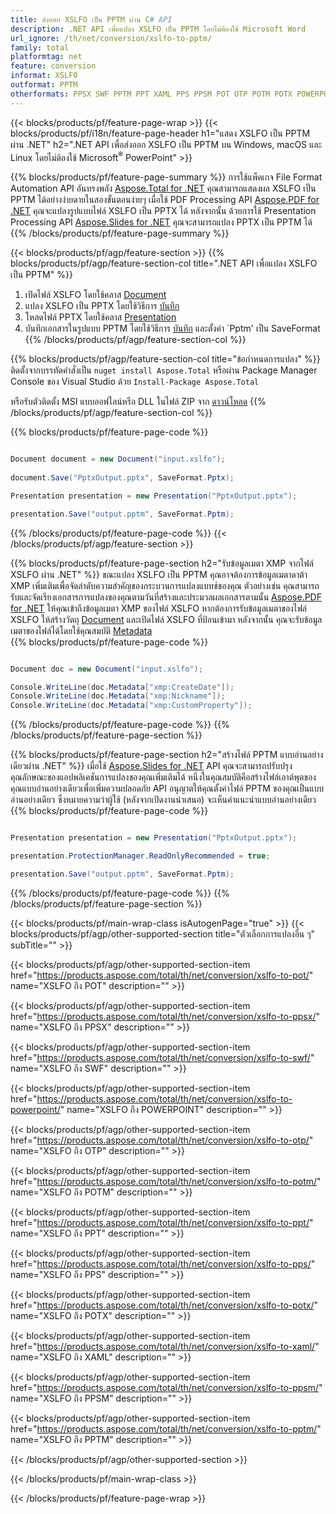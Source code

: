 ```yaml
---
title: ส่งออก XSLFO เป็น PPTM ผ่าน C# API
description: .NET API เพื่อแปลง XSLFO เป็น PPTM โดยไม่ต้องใช้ Microsoft Word
url_ignore: /th/net/conversion/xslfo-to-pptm/
family: total
platformtag: net
feature: conversion
informat: XSLFO
outformat: PPTM
otherformats: PPSX SWF PPTM PPT XAML PPS PPSM POT OTP POTM POTX POWERPOINT
---
```

{{< blocks/products/pf/feature-page-wrap >}}
{{< blocks/products/pf/i18n/feature-page-header h1="แสดง XSLFO เป็น PPTM ผ่าน .NET" h2=".NET API เพื่อส่งออก XSLFO เป็น PPTM บน Windows, macOS และ Linux โดยไม่ต้องใช้ Microsoft<sup>&reg;</sup> PowerPoint" >}}

{{% blocks/products/pf/feature-page-summary %}}
การใช้แพ็คเกจ File Format Automation API อันทรงพลัง [Aspose.Total for .NET](https://products.aspose.com/total/net/) คุณสามารถแสดงผล XSLFO เป็น PPTM ได้อย่างง่ายดายในสองขั้นตอนง่ายๆ เมื่อใช้ PDF Processing API [Aspose.PDF for .NET](https://products.aspose.com/pdf/net/) คุณจะแปลงรูปแบบไฟล์ XSLFO เป็น PPTX ได้ หลังจากนั้น ด้วยการใช้ Presentation Processing API [Aspose.Slides for .NET](https://products.aspose.com/slides/net/) คุณจะสามารถแปลง PPTX เป็น PPTM ได้
{{% /blocks/products/pf/feature-page-summary  %}}

{{< blocks/products/pf/agp/feature-section >}}
{{% blocks/products/pf/agp/feature-section-col title=".NET API เพื่อแปลง XSLFO เป็น PPTM" %}}
1. เปิดไฟล์ XSLFO โดยใช้คลาส [Document](https://reference.aspose.com/pdf/net/aspose.pdf/document)
2. แปลง XSLFO เป็น PPTX โดยใช้วิธีการ [บันทึก](https://reference.aspose.com/pdf/net/aspose.pdf.document/save/methods/5)
3. โหลดไฟล์ PPTX โดยใช้คลาส [Presentation](https://reference.aspose.com/slides/net/aspose.slides/presentation)
4. บันทึกเอกสารในรูปแบบ PPTM โดยใช้วิธีการ [บันทึก](https://reference.aspose.com/slides/net/aspose.slides.presentation/save/methods/5) และตั้งค่า `Pptm' เป็น SaveFormat
{{% /blocks/products/pf/agp/feature-section-col %}}

{{% blocks/products/pf/agp/feature-section-col title="ข้อกำหนดการแปลง" %}}
ติดตั้งจากบรรทัดคำสั่งเป็น ```nuget install Aspose.Total``` หรือผ่าน Package Manager Console ของ Visual Studio ด้วย ```Install-Package Aspose.Total```

หรือรับตัวติดตั้ง MSI แบบออฟไลน์หรือ DLL ในไฟล์ ZIP จาก [ดาวน์โหลด](https://releases.aspose.com/total/net)
{{% /blocks/products/pf/agp/feature-section-col %}}

{{% blocks/products/pf/feature-page-code %}}

```cs

Document document = new Document("input.xslfo");
 
document.Save("PptxOutput.pptx", SaveFormat.Pptx); 

Presentation presentation = new Presentation("PptxOutput.pptx");

presentation.Save("output.pptm", SaveFormat.Pptm);   
```

{{% /blocks/products/pf/feature-page-code %}}
{{< /blocks/products/pf/agp/feature-section >}}

{{% blocks/products/pf/feature-page-section  h2="รับข้อมูลเมตา XMP จากไฟล์ XSLFO ผ่าน .NET" %}}
ขณะแปลง XSLFO เป็น PPTM คุณอาจต้องการข้อมูลเมตาดาต้า XMP เพิ่มเติมเพื่อจัดลำดับความสำคัญของกระบวนการแปลงแบทช์ของคุณ ตัวอย่างเช่น คุณสามารถรับและจัดเรียงเอกสารการแปลงของคุณตามวันที่สร้างและประมวลผลเอกสารตามนั้น [Aspose.PDF for .NET](https://products.aspose.com/pdf/net/) ให้คุณเข้าถึงข้อมูลเมตา XMP ของไฟล์ XSLFO หากต้องการรับข้อมูลเมตาของไฟล์ XSLFO ให้สร้างวัตถุ [Document](https://reference.aspose.com/pdf/net/aspose.pdf/document) และเปิดไฟล์ XSLFO ที่ป้อนเข้ามา หลังจากนั้น คุณจะรับข้อมูลเมตาของไฟล์ได้โดยใช้คุณสมบัติ [Metadata](https://reference.aspose.com/pdf/net/aspose.pdf/document/properties/metadata)  
{{% blocks/products/pf/feature-page-code %}}

```cs

Document doc = new Document("input.xslfo");

Console.WriteLine(doc.Metadata["xmp:CreateDate"]);
Console.WriteLine(doc.Metadata["xmp:Nickname"]);
Console.WriteLine(doc.Metadata["xmp:CustomProperty"]);
```

{{% /blocks/products/pf/feature-page-code  %}}
{{% /blocks/products/pf/feature-page-section %}}

{{% blocks/products/pf/feature-page-section  h2="สร้างไฟล์ PPTM แบบอ่านอย่างเดียวผ่าน .NET" %}}
เมื่อใช้ [Aspose.Slides for .NET](https://products.aspose.com/slides/net/) API คุณจะสามารถปรับปรุงคุณลักษณะของแอปพลิเคชันการแปลงของคุณเพิ่มเติมได้ หนึ่งในคุณสมบัติคือสร้างไฟล์เอาต์พุตของคุณแบบอ่านอย่างเดียวเพื่อเพิ่มความปลอดภัย API อนุญาตให้คุณตั้งค่าไฟล์ PPTM ของคุณเป็นแบบอ่านอย่างเดียว ซึ่งหมายความว่าผู้ใช้ (หลังจากเปิดงานนำเสนอ) จะเห็นคำแนะนำแบบอ่านอย่างเดียว 
{{% blocks/products/pf/feature-page-code %}}

```cs

Presentation presentation = new Presentation("PptxOutput.pptx");

presentation.ProtectionManager.ReadOnlyRecommended = true;

presentation.Save("output.pptm", SaveFormat.Pptm);     
```

{{% /blocks/products/pf/feature-page-code  %}}
{{% /blocks/products/pf/feature-page-section %}}

{{< blocks/products/pf/main-wrap-class isAutogenPage="true" >}}
{{< blocks/products/pf/agp/other-supported-section title="ตัวเลือกการแปลงอื่น ๆ" subTitle="" >}}

{{< blocks/products/pf/agp/other-supported-section-item href="https://products.aspose.com/total/th/net/conversion/xslfo-to-pot/" name="XSLFO ถึง POT" description="" >}}

{{< blocks/products/pf/agp/other-supported-section-item href="https://products.aspose.com/total/th/net/conversion/xslfo-to-ppsx/" name="XSLFO ถึง PPSX" description="" >}}

{{< blocks/products/pf/agp/other-supported-section-item href="https://products.aspose.com/total/th/net/conversion/xslfo-to-swf/" name="XSLFO ถึง SWF" description="" >}}

{{< blocks/products/pf/agp/other-supported-section-item href="https://products.aspose.com/total/th/net/conversion/xslfo-to-powerpoint/" name="XSLFO ถึง POWERPOINT" description="" >}}

{{< blocks/products/pf/agp/other-supported-section-item href="https://products.aspose.com/total/th/net/conversion/xslfo-to-otp/" name="XSLFO ถึง OTP" description="" >}}

{{< blocks/products/pf/agp/other-supported-section-item href="https://products.aspose.com/total/th/net/conversion/xslfo-to-potm/" name="XSLFO ถึง POTM" description="" >}}

{{< blocks/products/pf/agp/other-supported-section-item href="https://products.aspose.com/total/th/net/conversion/xslfo-to-ppt/" name="XSLFO ถึง PPT" description="" >}}

{{< blocks/products/pf/agp/other-supported-section-item href="https://products.aspose.com/total/th/net/conversion/xslfo-to-pps/" name="XSLFO ถึง PPS" description="" >}}

{{< blocks/products/pf/agp/other-supported-section-item href="https://products.aspose.com/total/th/net/conversion/xslfo-to-potx/" name="XSLFO ถึง POTX" description="" >}}

{{< blocks/products/pf/agp/other-supported-section-item href="https://products.aspose.com/total/th/net/conversion/xslfo-to-xaml/" name="XSLFO ถึง XAML" description="" >}}

{{< blocks/products/pf/agp/other-supported-section-item href="https://products.aspose.com/total/th/net/conversion/xslfo-to-ppsm/" name="XSLFO ถึง PPSM" description="" >}}

{{< blocks/products/pf/agp/other-supported-section-item href="https://products.aspose.com/total/th/net/conversion/xslfo-to-pptm/" name="XSLFO ถึง PPTM" description="" >}}



{{< /blocks/products/pf/agp/other-supported-section >}}

{{< /blocks/products/pf/main-wrap-class >}}

{{< /blocks/products/pf/feature-page-wrap >}}
